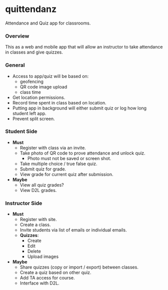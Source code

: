 # quittendanz
Attendance and Quiz app for classrooms.

### Overview

This as a web and mobile app that will allow an instructor to take attendance in classes and give quizzes.

### General

- Access to app/quiz will be based on:
  - geofencing
  - QR code image upload
  - class time 
- Get location permissions.
- Record time spent in class based on location.
- Putting app in background will either submit quiz or log how long student left app.
- Prevent split screen. 

### Student Side
- **Must**
  - Register with class via an invite.
  - Take photo of QR code to prove attendance and unlock quiz.
    - Photo must not be saved or screen shot.
  - Take multiple choice / true false quiz.
  - Submit quiz for grade.
  - View grade for current quiz after submission.
- **Maybe**
  - View all quiz grades?
  - View D2L grades.

### Instructor Side

- **Must**
  - Register with site.
  - Create a class.
  - Invite students via list of emails or individual emails.
  - **Quizzes**:
    - Create
    - Edit
    - Delete 
    - Upload images
- **Maybe**
  - Share quizzes (copy or import / export) between classes.
  - Create a quiz based on other quiz.
  - Add TA access for course.
  - Interface with D2L.
  

